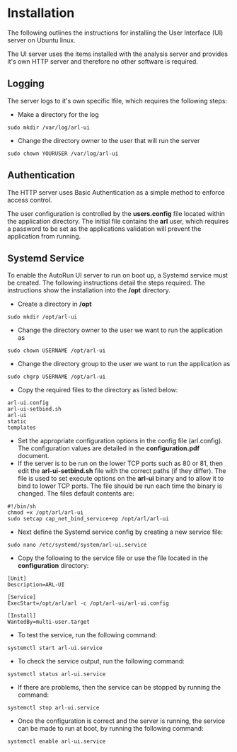 # Installation

The following outlines the instructions for installing the User Interface (UI) server on Ubuntu linux.

The UI server uses the items installed with the analysis server and provides it's own HTTP server and therefore no other software is required.

## Logging
The server logs to it's own specific lfile, which requires the following steps:

- Make a directory for the log
```
sudo mkdir /var/log/arl-ui
```
- Change the directory owner to the user that will run the server
```
sudo chown YOURUSER /var/log/arl-ui
```

## Authentication
The HTTP server uses Basic Authentication as a simple method to enforce access control.

The user configuration is controlled by the **users.config** file located within the application directory. The initial file contains the **arl** user, which requires a password to be set as the applications validation will prevent the application from running.

## Systemd Service

To enable the AutoRun UI server to run on boot up, a Systemd service must be created. The following instructions detail the steps required. The instructions show the installation into the **/opt** directory.

- Create a directory in **/opt**
```
sudo mkdir /opt/arl-ui
```
- Change the directory owner to the user we want to run the application as
```
sudo chown USERNAME /opt/arl-ui
```
- Change the directory group to the user we want to run the application as
```
sudo chgrp USERNAME /opt/arl-ui
```
- Copy the required files to the directory as listed below:
```
arl-ui.config
arl-ui-setbind.sh
arl-ui
static
templates
```
- Set the appropriate configuration options in the config file (arl.config). The configuration values are detailed in the **configuration.pdf** document.
- If the server is to be run on the lower TCP ports such as 80 or 81, then edit the **arl-ui-setbind.sh** file  with the correct paths (if they differ). The file is used to set execute options on the **arl-ui** binary and to allow it to bind to lower TCP ports. The file should be run each time the binary is changed. The files default contents are:
```
#!/bin/sh
chmod +x /opt/arl/arl-ui
sudo setcap cap_net_bind_service+ep /opt/arl/arl-ui
```
- Next define the Systemd service config by creating a new service file:
```
sudo nano /etc/systemd/system/arl-ui.service
```
- Copy the following to the service file or use the file located in the **configuration** directory:
```
[Unit]
Description=ARL-UI

[Service]
ExecStart=/opt/arl/arl -c /opt/arl-ui/arl-ui.config

[Install]
WantedBy=multi-user.target
```
- To test the service, run the following command:
```
systemctl start arl-ui.service
```
- To check the service output, run the following command:
```
systemctl status arl-ui.service
```
- If there are problems, then the service can be stopped by running the command:
```
systemctl stop arl-ui.service
```
- Once the configuration is correct and the server is running, the service can be made to run at boot, by running the following command:
```
systemctl enable arl-ui.service
```

